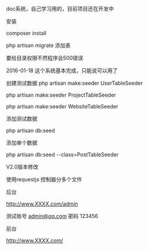 doc系统，自己学习用的，目前项目还在开发中

安装

composer install

php artisan migrate 添加表

要给目录权限不然程序会500错误

2016-01-18 这个系统基本完成，只能说可以用了


创建测试数据
php artisan make:seeder UserTableSeeder

php artisan make:seeder ProjectTableSeeder

php artisan make:seeder WebsiteTableSeeder

添加测试数据

php artisan db:seed

添加单个数据

php artisan db:seed  --class=PostTableSeeder

V2.0版本修改

使用requestjs 控制器分多个文件

后台

http://www.XXXX.com/admin

测试账号 admin@qq.com 密码 123456


前台

http://www.XXXX.com/



